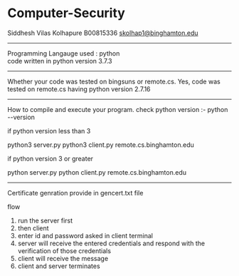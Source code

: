 # Computer-Security

Siddhesh Vilas Kolhapure
B00815336
skolhap1@binghamton.edu

--------------------------------------------------------------------

Programming Langauge used : python  
code written in python version 3.7.3

---------------------------------------------------------------------

Whether your code was tested on bingsuns or remote.cs.
Yes, code was tested on remote.cs having python version 2.7.16

---------------------------------------------------------------------

How to compile and execute your program.
check python version :- python --version

if python version less than 3

python3 server.py
python3 client.py remote.cs.binghamton.edu

if python version 3 or greater

python server.py
python client.py remote.cs.binghamton.edu

---------------------------------------------------------------------


 Certificate genration provide in gencert.txt file

 flow 

 1. run the server first
 2. then client
 3. enter id and password asked in client terminal
 4. server will receive the entered credentials and respond with the verification of those credentials
 5. client will receive the message
 6. client and server terminates 



